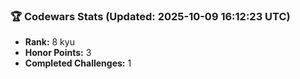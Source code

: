 ### 🏆 Codewars Stats (Updated: 2025-10-09 16:12:23 UTC)

- **Rank:** 8 kyu
- **Honor Points:** 3
- **Completed Challenges:** 1
